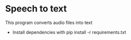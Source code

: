 # Speech to text

This program converts audio files into text

* Install dependencies with pip install -r requirements.txt
